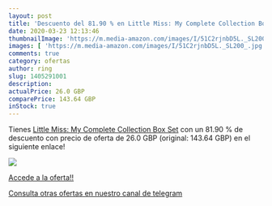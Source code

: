 ```yaml
---
layout: post
title: 'Descuento del 81.90 % en Little Miss: My Complete Collection Box '
date: 2020-03-23 12:13:46
thumbnailImage: 'https://m.media-amazon.com/images/I/51C2rjnbD5L._SL200_.jpg'
images: [ 'https://m.media-amazon.com/images/I/51C2rjnbD5L._SL200_.jpg' ]
comments: true
category: ofertas
author: ring
slug: 1405291001
description:
actualPrice: 26.0 GBP
comparePrice: 143.64 GBP
inStock: true
---
```


Tienes [Little Miss: My Complete Collection Box Set](https://www.amazon.com/dp/1405291001/?tag=redken08-20) con un 81.90 % de descuento con precio de oferta de 26.0 GBP (original: 143.64 GBP) en el siguiente enlace!

[![](https://m.media-amazon.com/images/I/51C2rjnbD5L._SL200_.jpg)](https://www.amazon.com/dp/1405291001/?tag=redken08-20)

[Accede a la oferta!!](https://www.amazon.com/dp/1405291001/?tag=redken08-20)

[Consulta otras ofertas en nuestro canal de telegram](https://t.me/s/ofertas25)
